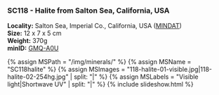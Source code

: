 
### <a name="SC118"></a> SC118 - Halite from Salton Sea, California, USA

**Locality:** Salton Sea, Imperial Co., California, USA ([MINDAT](https://www.mindat.org/loc-463.html))  
**Size:** 12 x 7 x 5 cm  
**Weight:** 370g  
**minID:** [GMQ-A0U](https://www.mindat.org/GMQ-A0U)

{% assign MSPath = "/img/minerals/" %}
{% assign MSName = "SC118halite" %}
{% assign MSImages = "118-halite-01-visible.jpg|118-halite-02-254hg.jpg" | split: "|" %}
{% assign MSLabels = "Visible light|Shortwave UV" | split: "|" %}
{% include slideshow.html %}

